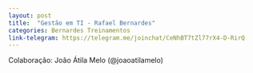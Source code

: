 ```yaml
---
layout: post
title:  "Gestão em TI - Rafael Bernardes"
categories: Bernardes Treinamentos
link-telegram: https://telegram.me/joinchat/CeNhBT7tZl77rX4-D-RirQ
---
```

Colaboração: João Átila Melo (@joaoatilamelo)
